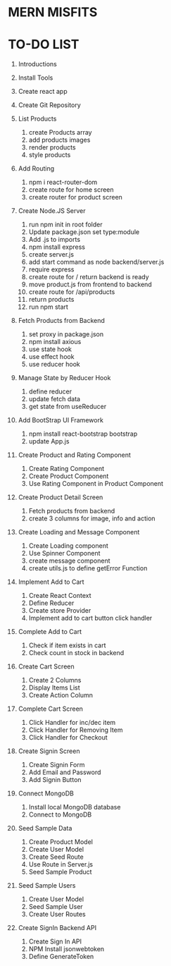 # MERN MISFITS

# TO-DO LIST

1. Introductions

2. Install Tools

3. Create react app

4. Create Git Repository

5. List Products

   1. create Products array
   2. add products images
   3. render products
   4. style products

6. Add Routing

   1. npm i react-router-dom
   2. create route for home screen
   3. create router for product screen

7. Create Node.JS Server

   1. run npm init in root folder
   2. Update package.json set type:module
   3. Add .js to imports
   4. npm install express
   5. create server.js
   6. add start command as node backend/server.js
   7. require express
   8. create route for / return backend is ready
   9. move product.js from frontend to backend
   10. create route for /api/products
   11. return products
   12. run npm start

8. Fetch Products from Backend

   1. set proxy in package.json
   2. npm install axious
   3. use state hook
   4. use effect hook
   5. use reducer hook

9. Manage State by Reducer Hook

   1. define reducer
   2. update fetch data
   3. get state from useReducer

10. Add BootStrap UI Framework

    1. npm install react-bootstrap bootstrap
    2. update App.js

11. Create Product and Rating Component

    1. Create Rating Component
    2. Create Product Component
    3. Use Rating Component in Product Component

12. Create Product Detail Screen

    1. Fetch products from backend
    2. create 3 columns for image, info and action

13. Create Loading and Message Component

    1. Create Loading component
    2. Use Spinner Component
    3. create message component
    4. create utils.js to define getError Function

14. Implement Add to Cart

    1. Create React Context
    2. Define Reducer
    3. Create store Provider
    4. Implement add to cart button click handler

15. Complete Add to Cart

    1. Check if item exists in cart
    2. Check count in stock in backend

16. Create Cart Screen

    1. Create 2 Columns
    2. Display Items List
    3. Create Action Column

17. Complete Cart Screen

    1. Click Handler for inc/dec item
    2. Click Handler for Removing Item
    3. Click Handler for Checkout

18. Create Signin Screen

    1. Create Signin Form
    2. Add Email and Password
    3. Add Signin Button

19. Connect MongoDB

    1. Install local MongoDB database
    2. Connect to MongoDB

20. Seed Sample Data

    1. Create Product Model
    2. Create User Model
    3. Create Seed Route
    4. Use Route in Server.js
    5. Seed Sample Product

21. Seed Sample Users

    1. Create User Model
    2. Seed Sample User
    3. Create User Routes

22. Create SignIn Backend API
    1. Create Sign In API
    2. NPM Install jsonwebtoken
    3. Define GenerateToken
